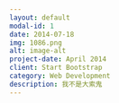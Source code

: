 ```yaml
---
layout: default
modal-id: 1
date: 2014-07-18
img: 1086.png
alt: image-alt
project-date: April 2014
client: Start Bootstrap
category: Web Development
description: 我不是大索鬼
---
```

